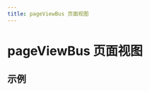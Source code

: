 ```yaml
---
title: pageViewBus 页面视图
---
```


# pageViewBus 页面视图

## 示例

<preview path="./def.vue" />

<API src="./data.json" lang="zh"></API>